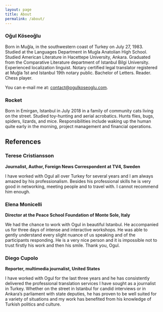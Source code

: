 ```yaml
---
layout: page
title: About
permalink: /about/
---
```


### Oğul Köseoğlu
Born in Muğla, in the southwestern coast of Turkey on July 27, 1983. Studied at the Languages Department in Mugla Anatolian High School. Studied American Literature in Hacettepe University, Ankara. Graduated from the Comparative Literature department of Istanbul Bilgi University. Experienced localization linguist. Notary certified legal translator registered at Muğla 1st and Istanbul 19th notary public. Bachelor of Letters. Reader. Chess player.

You can e-mail me at: [contact@ogulkoseoglu.com]().

### Rocket
Born in Emirgan, Istanbul in July 2018 in a family of community cats living on the street. Studied toy-hunting and aerial acrobatics. Hunts flies, bugs, spiders, lizards, and mice. Responsibilities include waking up the human quite early in the morning, project management and financial operations.

## References

### Terese Cristiansson
**Journalist, Author, Foreign News Correspondent at TV4, Sweden**

I have worked with Ogul all over Turkey for several years and I am always amazed by his professionalism. Besides his professional skills he is very good in networking, meeting people and to travel with. I cannot recommend him enough.

### Elena Monicelli
**Director at the Peace School Foundation of Monte Sole, Italy**

We had the chance to work with Ogul in beautiful Istanbul. He accompanied us for three days of intense and interactive workshops. He was able to gently understand every slight nuance of us speaking and of the participants responding. He is a very nice person and it is impossible not to trust firstly his work and then his smile. Thank you, Ogul.

### Diego Cupolo
**Reporter, multimedia journalist, United States**

I have worked with Ogul for the last three years and he has consistently delivered the professional translation services I have sought as a journalist in Turkey. Whether on the street in Istanbul for candid interviews or in Ankara’s parliament with state deputies, he has proven to be well suited for a variety of situations and my work has benefited from his knowledge of Turkish politics and culture.

